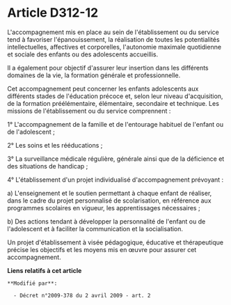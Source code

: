 # Article D312-12

L'accompagnement mis en place au sein de l'établissement ou du service tend à favoriser l'épanouissement, la réalisation de
toutes les potentialités intellectuelles, affectives et corporelles, l'autonomie maximale quotidienne et sociale des enfants
ou des adolescents accueillis. 

Il a également pour objectif d'assurer leur insertion dans les différents domaines de la vie, la formation générale et
professionnelle. 

Cet accompagnement peut concerner les enfants adolescents aux différents stades de l'éducation précoce et, selon leur niveau
d'acquisition, de la formation préélémentaire, élémentaire, secondaire et technique. Les missions de l'établissement ou du
service comprennent : 

1° L'accompagnement de la famille et de l'entourage habituel de l'enfant ou de l'adolescent ; 

2° Les soins et les rééducations ; 

3° La surveillance médicale régulière, générale ainsi que de la déficience et des situations de handicap ; 

4° L'établissement d'un projet individualisé d'accompagnement prévoyant : 

a) L'enseignement et le soutien permettant à chaque enfant de réaliser, dans le cadre du projet personnalisé de
scolarisation, en référence aux programmes scolaires en vigueur, les apprentissages nécessaires ; 

b) Des actions tendant à développer la personnalité de l'enfant ou de l'adolescent et à faciliter la communication et la
socialisation. 

Un projet d'établissement à visée pédagogique, éducative et thérapeutique précise les objectifs et les moyens mis en œuvre
pour assurer cet accompagnement.

**Liens relatifs à cet article**

	**Modifié par**:

	  - Décret n°2009-378 du 2 avril 2009 - art. 2
